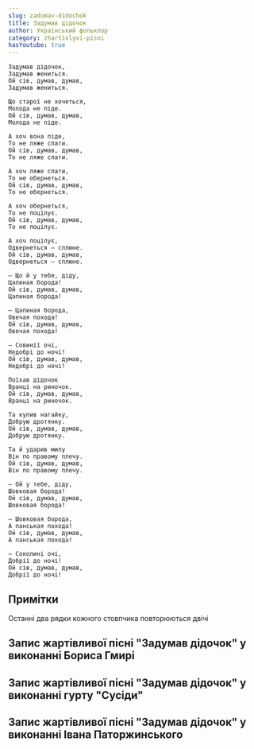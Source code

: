 ```yaml
---
slug: zadumav-didochok
title: Задумав дідочок
author: Український фольклор
category: zhartivlyvi-pisni
hasYoutube: true
---
```

```
Задумав дідочок,
Задумав жениться.
Ой сів, думав, думав,
Задумав жениться.
```

```
Що старої не хочеться,
Молода не піде.
Ой сів, думав, думав,
Молода не піде.
```

```
А хоч вона піде,
То не ляже спати.
Ой сів, думав, думав,
То не ляже спати.
```

```
А хоч ляже спати,
То не обернеться.
Ой сів, думав, думав,
То не обернеться.
```

```
А хоч обернеться,
То не поцілує.
Ой сів, думав, думав,
То не поцілує.
```

```
А хоч поцілує,
Одвернеться — сплюне.
Ой сів, думав, думав,
Одвернеться — сплюне.
```

```
— Що й у тебе, діду,
Цапиная борода!
Ой сів, думав, думав,
Цапиная борода!
```

```
— Цапиная борода,
Овечая похода!
Ой сів, думав, думав,
Овечая похода!
```

```
— Совинії очі,
Недобрі до ночі!
Ой сів, думав, думав,
Недобрі до ночі!
```

```
Поїхав дідочок
Вранці на риночок.
Ой сів, думав, думав,
Вранці на риночок.
```

```
Та купив нагайку,
Добрую дротянку.
Ой сів, думав, думав,
Добрую дротянку.
```

```
Та й ударив милу
Він по правому плечу.
Ой сів, думав, думав,
Він по правому плечу.
```

```
— Ой у тебе, діду,
Шовковая борода!
Ой сів, думав, думав,
Шовковая борода!
```

```
— Шовковая борода,
А панськая похода!
Ой сів, думав, думав,
А панськая похода!
```

```
— Соколині очі,
Добрії до ночі!
Ой сів, думав, думав,
Добрії до ночі!
```

## Примітки

Останні два рядки кожного стовпчика повторюються двічі

## Запис жартівливої пісні "Задумав дідочок" у виконанні Бориса Гмирі

<YoutubeIframe id="w9eo6CBDwNY" className="md:w-4/5" />

## Запис жартівливої пісні "Задумав дідочок" у виконанні гурту "Сусіди"

<YoutubeIframe id="O2W0Rnl4gWs" className="md:w-4/5" />

## Запис жартівливої пісні "Задумав дідочок" у виконанні Івана Паторжинського

<YoutubeIframe id="FjQd21aW6Mg" className="md:w-4/5" />
